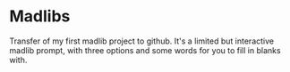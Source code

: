 # Madlibs
Transfer of my first madlib project to github. It's a limited but interactive madlib prompt, with three options and some words for you to fill in blanks with.
